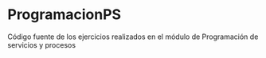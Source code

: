 # ProgramacionPS
Código fuente de los ejercicios realizados en el módulo de Programación de servicios y procesos
